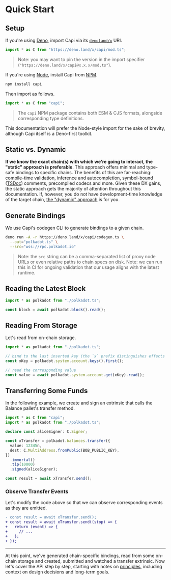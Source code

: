 # Quick Start

## Setup

If you're using [Deno](https://deno.land/), import Capi via its [`denoland/x`](https://deno.land/x) URI.

```ts
import * as C from "https://deno.land/x/capi/mod.ts";
```

> Note: you may want to pin the version in the import specifier (`"https://deno.land/x/capi@x.x.x/mod.ts"`).

If you're using [Node](https://nodejs.org/), install Capi from [NPM](https://www.npmjs.com/).

```sh
npm install capi
```

Then import as follows.

```ts
import * as C from "capi";
```

> The `capi` NPM package contains both ESM & CJS formats, alongside corresponding type definitions.

This documentation will prefer the Node-style import for the sake of brevity, although Capi itself is a Deno-first toolkit.

## Static vs. Dynamic

**If we know the exact chain(s) with which we're going to interact, the "static" approach is preferable**. This approach offers minimal and type-safe bindings to specific chains. The benefits of this are far-reaching: compile-time validation, inference and autocompletion, symbol-bound ([TSDoc](https://tsdoc.org/)) comments, precompiled codecs and more. Given these DX gains, the static approach gets the majority of attention throughout this documentation. If, however, you do not have development-time knowledge of the target chain, [the "dynamic" approach](./Dynamic_Targets.md) is for you.

## Generate Bindings

We use Capi's codegen CLI to generate bindings to a given chain.

```sh
deno run -A -r https://deno.land/x/capi/codegen.ts \
  --out="polkadot.ts" \
  --src="wss://rpc.polkadot.io"
```

> Note: the `src` string can be a comma-separated list of proxy node URLs or even relative paths to chain specs on disk.
> Note: we can run this in CI for ongoing validation that our usage aligns with the latest runtime.

## Reading the Latest Block

```ts
import * as polkadot from "./polkadot.ts";

const block = await polkadot.block().read();
```

## Reading From Storage

Let's read from on-chain storage.

```ts
import * as polkadot from "./polkadot.ts";

// bind to the last inserted key (the `x` prefix distinguishes effects from values)
const xKey = polkadot.system.account.keys().first();

// read the corresponding value
const value = await polkadot.system.account.get(xKey).read();
```

## Transferring Some Funds

In the following example, we create and sign an extrinsic that calls the Balance pallet's transfer method.

```ts
import * as C from "capi";
import * as polkadot from "./polkadot.ts";

declare const aliceSigner: C.Signer;

const xTransfer = polkadot.balances.transfer({
  value: 12345n,
  dest: C.MultiAddress.fromPublic(BOB_PUBLIC_KEY),
})
  .immortal()
  .tip(10000)
  .signed(aliceSigner);

const result = await xTransfer.send();
```

### Observe Transfer Events

Let's modify the code above so that we can observe corresponding events as they are emitted.

```diff
- const result = await xTransfer.send();
+ const result = await xTransfer.send((stop) => {
+   return (event) => {
+     // ...
+   };
+ });
```

---

At this point, we've generated chain-specific bindings, read from some on-chain storage and created, submitted and watched a transfer extrinsic. Now let's cover the API step by step, starting with notes on [principles](./Principles.md), including context on design decisions and long-term goals.
